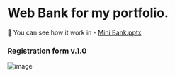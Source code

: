 # Web Bank for my portfolio.
:movie_camera: You can see how it work in - [Mini Bank.pptx](https://github.com/kaivix/Mini_Bank/files/13752400/Mini.Bank.pptx)

### Registration form v.1.0

![image](https://github.com/kaivix/Mini_Bank/assets/74367464/1a1d8540-6e5c-429a-9e0d-18389a6f942f)

